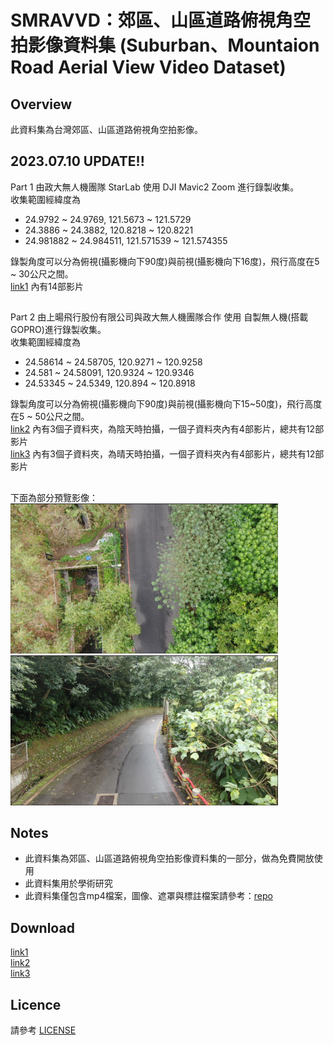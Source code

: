 # SMRAVVD：郊區、山區道路俯視角空拍影像資料集 (Suburban、Mountaion Road Aerial View Video Dataset)
## Overview
此資料集為台灣郊區、山區道路俯視角空拍影像。

## 2023.07.10 UPDATE!!
Part 1 由政大無人機團隊 StarLab 使用 DJI Mavic2 Zoom 進行錄製收集。  
收集範圍經緯度為  
* 24.9792 ~ 24.9769, 121.5673 ~ 121.5729
* 24.3886 ~ 24.3882, 120.8218 ~ 120.8221
* 24.981882 ~ 24.984511, 121.571539 ~ 121.574355
 
錄製角度可以分為俯視(攝影機向下90度)與前視(攝影機向下16度)，飛行高度在5 ~ 30公尺之間。  
[link1](https://github.com/nccudrone/SMRAVVD#download "link1") 內有14部影片  

##
Part 2 由上暘飛行股份有限公司與政大無人機團隊合作 使用 自製無人機(搭載GOPRO)進行錄製收集。  
收集範圍經緯度為  
* 24.58614 ~ 24.58705, 120.9271 ~ 120.9258  
* 24.581 ~ 24.58091, 120.9324 ~ 120.9346  
* 24.53345 ~ 24.5349, 120.894 ~ 120.8918
  
錄製角度可以分為俯視(攝影機向下90度)與前視(攝影機向下15~50度)，飛行高度在5 ~ 50公尺之間。  
[link2](https://github.com/nccudrone/SMRAVVD#download "link2") 內有3個子資料夾，為陰天時拍攝，一個子資料夾內有4部影片，總共有12部影片  
[link3](https://github.com/nccudrone/SMRAVVD#download "link3") 內有3個子資料夾，為晴天時拍攝，一個子資料夾內有4部影片，總共有12部影片  
##
 
下面為部分預覽影像：  
<img src="https://github.com/nccudrone/SMRAVVD/blob/main/image/mountain1.png" width="428" height="240"/> 
<img src="https://github.com/nccudrone/SMRAVVD/blob/main/image/mountain2.png" width="428" height="240"/><br/>
## Notes  
* 此資料集為郊區、山區道路俯視角空拍影像資料集的一部分，做為免費開放使用
* 此資料集用於學術研究
* 此資料集僅包含mp4檔案，圖像、遮罩與標註檔案請參考：[repo](https://github.com/nccudrone/SMRAVSSD "link")
## Download
[link1](http://140.119.164.183:5000/sharing/jPJiL9Ulo "link1")  
[link2](http://140.119.164.183:5000/sharing/8Ey4L9qHf "link2")  
[link3](http://140.119.164.183:5000/sharing/pXoy70JND "link3")
## Licence
請參考 [LICENSE](https://github.com/nccudrone/SMRAVVD/blob/main/LICENSE "link")
